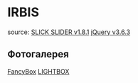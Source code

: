 # IRBIS
source:
[SLICK SLIDER v1.8.1](https://kenwheeler.github.io/slick/)
[jQuery v3.6.3](https://jquery.com/)

## Фотогалерея
[FancyBox](https://fancyapps.com/fancybox/getting-started/)
[LIGHTBOX](https://lokeshdhakar.com/projects/lightbox2/#getting-started)
